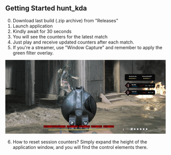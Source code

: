 ## Getting Started hunt_kda

0. Download last build (.zip archive) from "Releases"
1. Launch application
2. Kindly await for 30 seconds
3. You will see the counters for the latest match
4. Just play and receive updated counters after each match.
5. If you're a streamer, use "Window Capture" and remember to apply the green filter overlay.

![plot](./screens/stream_banner.jpg)

6. How to reset session counters? Simply expand the height of the application window, and you will find the control elements there.
